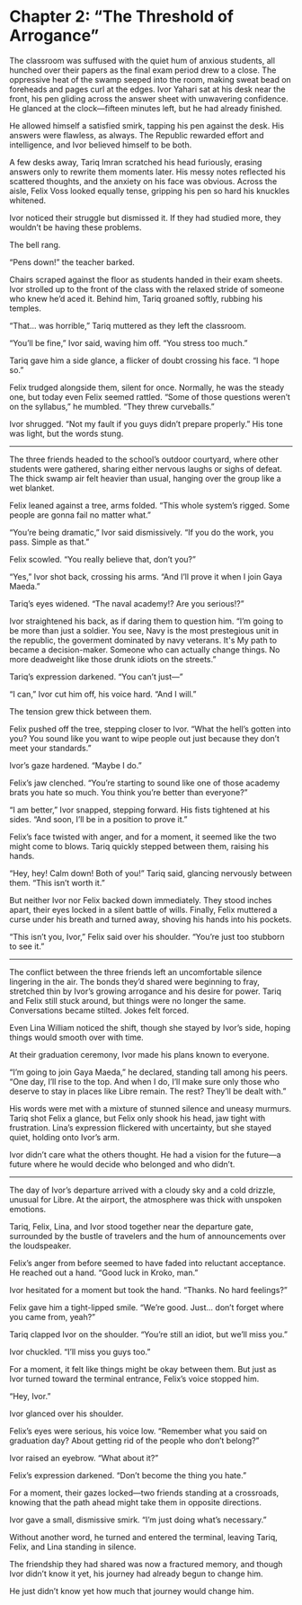 # Chapter 2: “The Threshold of Arrogance”

The classroom was suffused with the quiet hum of anxious students, all hunched over their papers as the final exam period drew to a close. The oppressive heat of the swamp seeped into the room, making sweat bead on foreheads and pages curl at the edges. Ivor Yahari sat at his desk near the front, his pen gliding across the answer sheet with unwavering confidence. He glanced at the clock—fifteen minutes left, but he had already finished.

He allowed himself a satisfied smirk, tapping his pen against the desk. His answers were flawless, as always. The Republic rewarded effort and intelligence, and Ivor believed himself to be both.

A few desks away, Tariq Imran scratched his head furiously, erasing answers only to rewrite them moments later. His messy notes reflected his scattered thoughts, and the anxiety on his face was obvious. Across the aisle, Felix Voss looked equally tense, gripping his pen so hard his knuckles whitened.

Ivor noticed their struggle but dismissed it. If they had studied more, they wouldn’t be having these problems.

The bell rang.

“Pens down!” the teacher barked.

Chairs scraped against the floor as students handed in their exam sheets. Ivor strolled up to the front of the class with the relaxed stride of someone who knew he’d aced it. Behind him, Tariq groaned softly, rubbing his temples.

“That... was horrible,” Tariq muttered as they left the classroom.

“You’ll be fine,” Ivor said, waving him off. “You stress too much.”

Tariq gave him a side glance, a flicker of doubt crossing his face. “I hope so.”

Felix trudged alongside them, silent for once. Normally, he was the steady one, but today even Felix seemed rattled. “Some of those questions weren’t on the syllabus,” he mumbled. “They threw curveballs.”

Ivor shrugged. “Not my fault if you guys didn’t prepare properly.” His tone was light, but the words stung.

---

The three friends headed to the school’s outdoor courtyard, where other students were gathered, sharing either nervous laughs or sighs of defeat. The thick swamp air felt heavier than usual, hanging over the group like a wet blanket.

Felix leaned against a tree, arms folded. “This whole system’s rigged. Some people are gonna fail no matter what.”

“You’re being dramatic,” Ivor said dismissively. “If you do the work, you pass. Simple as that.”

Felix scowled. “You really believe that, don’t you?”

“Yes,” Ivor shot back, crossing his arms. “And I’ll prove it when I join Gaya Maeda.”

Tariq’s eyes widened. “The naval academy!? Are you serious!?”

Ivor straightened his back, as if daring them to question him. “I’m going to be more than just a soldier. You see, Navy is the most prestegious unit in the republic, the goverment dominated by navy veterans. It's My path to became a decision-maker. Someone who can actually change things. No more deadweight like those drunk idiots on the streets.”

Tariq’s expression darkened. “You can’t just—”

“I can,” Ivor cut him off, his voice hard. “And I will.”

The tension grew thick between them.

Felix pushed off the tree, stepping closer to Ivor. “What the hell’s gotten into you? You sound like you want to wipe people out just because they don’t meet your standards.”

Ivor’s gaze hardened. “Maybe I do.”

Felix’s jaw clenched. “You’re starting to sound like one of those academy brats you hate so much. You think you’re better than everyone?”

“I am better,” Ivor snapped, stepping forward. His fists tightened at his sides. “And soon, I’ll be in a position to prove it.”

Felix’s face twisted with anger, and for a moment, it seemed like the two might come to blows. Tariq quickly stepped between them, raising his hands.

“Hey, hey! Calm down! Both of you!” Tariq said, glancing nervously between them. “This isn’t worth it.”

But neither Ivor nor Felix backed down immediately. They stood inches apart, their eyes locked in a silent battle of wills. Finally, Felix muttered a curse under his breath and turned away, shoving his hands into his pockets.

“This isn’t you, Ivor,” Felix said over his shoulder. “You’re just too stubborn to see it.”

---

The conflict between the three friends left an uncomfortable silence lingering in the air. The bonds they’d shared were beginning to fray, stretched thin by Ivor’s growing arrogance and his desire for power. Tariq and Felix still stuck around, but things were no longer the same. Conversations became stilted. Jokes felt forced.

Even Lina William noticed the shift, though she stayed by Ivor’s side, hoping things would smooth over with time.

At their graduation ceremony, Ivor made his plans known to everyone.

“I’m going to join Gaya Maeda,” he declared, standing tall among his peers. “One day, I’ll rise to the top. And when I do, I’ll make sure only those who deserve to stay in places like Libre remain. The rest? They’ll be dealt with.”

His words were met with a mixture of stunned silence and uneasy murmurs. Tariq shot Felix a glance, but Felix only shook his head, jaw tight with frustration. Lina’s expression flickered with uncertainty, but she stayed quiet, holding onto Ivor’s arm.

Ivor didn’t care what the others thought. He had a vision for the future—a future where he would decide who belonged and who didn’t.

---

The day of Ivor’s departure arrived with a cloudy sky and a cold drizzle, unusual for Libre. At the airport, the atmosphere was thick with unspoken emotions.

Tariq, Felix, Lina, and Ivor stood together near the departure gate, surrounded by the bustle of travelers and the hum of announcements over the loudspeaker.

Felix’s anger from before seemed to have faded into reluctant acceptance. He reached out a hand. “Good luck in Kroko, man.”

Ivor hesitated for a moment but took the hand. “Thanks. No hard feelings?”

Felix gave him a tight-lipped smile. “We’re good. Just... don’t forget where you came from, yeah?”

Tariq clapped Ivor on the shoulder. “You’re still an idiot, but we’ll miss you.”

Ivor chuckled. “I’ll miss you guys too.”

For a moment, it felt like things might be okay between them. But just as Ivor turned toward the terminal entrance, Felix’s voice stopped him.

“Hey, Ivor.”

Ivor glanced over his shoulder.

Felix’s eyes were serious, his voice low. “Remember what you said on graduation day? About getting rid of the people who don’t belong?”

Ivor raised an eyebrow. “What about it?”

Felix’s expression darkened. “Don’t become the thing you hate.”

For a moment, their gazes locked—two friends standing at a crossroads, knowing that the path ahead might take them in opposite directions.

Ivor gave a small, dismissive smirk. “I’m just doing what’s necessary.”

Without another word, he turned and entered the terminal, leaving Tariq, Felix, and Lina standing in silence.

The friendship they had shared was now a fractured memory, and though Ivor didn’t know it yet, his journey had already begun to change him.

He just didn’t know yet how much that journey would change him.